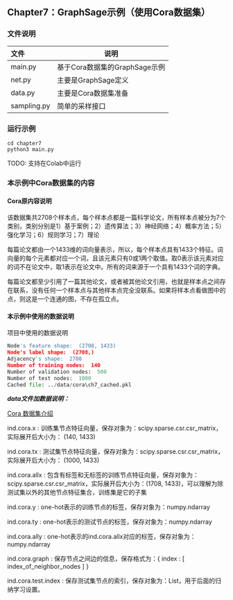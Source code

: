 ## Chapter7：GraphSage示例（使用Cora数据集）

### 文件说明

| 文件        | 说明                          |
| :---------- | ----------------------------- |
| main.py     | 基于Cora数据集的GraphSage示例 |
| net.py      | 主要是GraphSage定义           |
| data.py     | 主要是Cora数据集准备          |
| sampling.py | 简单的采样接口                |

### 运行示例

```shell
cd chapter7
python3 main.py
```

TODO: 支持在Colab中运行


### 本示例中Cora数据集的内容

#### Cora原内容说明

该数据集共2708个样本点，每个样本点都是一篇科学论文，所有样本点被分为7个类别，类别分别是1）基于案例；2）遗传算法；3）神经网络；4）概率方法；5）强化学习；6）规则学习；7）理论

每篇论文都由一个1433维的词向量表示，所以，每个样本点具有1433个特征。词向量的每个元素都对应一个词，且该元素只有0或1两个取值。取0表示该元素对应的词不在论文中，取1表示在论文中。所有的词来源于一个具有1433个词的字典。

每篇论文都至少引用了一篇其他论文，或者被其他论文引用，也就是样本点之间存在联系，没有任何一个样本点与其他样本点完全没联系。如果将样本点看做图中的点，则这是一个连通的图，不存在孤立点。

#### 本示例中使用的数据说明

项目中使用的数据说明

```python
Node's feature shape:  (2708, 1433)
Node's label shape:  (2708,)
Adjacency's shape:  2708 
Number of training nodes:  140 
Number of validation nodes:  500 
Number of test nodes:  1000 
Cached file: ../data/cora\ch7_cached.pkl
```

**_data文件加数据说明：_**

[Cora 数据集介绍](https://aistudio.baidu.com/aistudio/projectdetail/2246479?shared=1)

ind.cora.x : 训练集节点特征向量，保存对象为：scipy.sparse.csr.csr_matrix，实际展开后大小为： (140, 1433)

ind.cora.tx : 测试集节点特征向量，保存对象为：scipy.sparse.csr.csr_matrix，实际展开后大小为： (1000, 1433)

ind.cora.allx : 包含有标签和无标签的训练节点特征向量，保存对象为：scipy.sparse.csr.csr_matrix，实际展开后大小为：(1708, 1433)，可以理解为除测试集以外的其他节点特征集合，训练集是它的子集

ind.cora.y : one-hot表示的训练节点的标签，保存对象为：numpy.ndarray

ind.cora.ty : one-hot表示的测试节点的标签，保存对象为：numpy.ndarray

ind.cora.ally : one-hot表示的ind.cora.allx对应的标签，保存对象为：numpy.ndarray

ind.cora.graph : 保存节点之间边的信息，保存格式为：{ index : [ index_of_neighbor_nodes ] }

ind.cora.test.index : 保存测试集节点的索引，保存对象为：List，用于后面的归纳学习设置。


